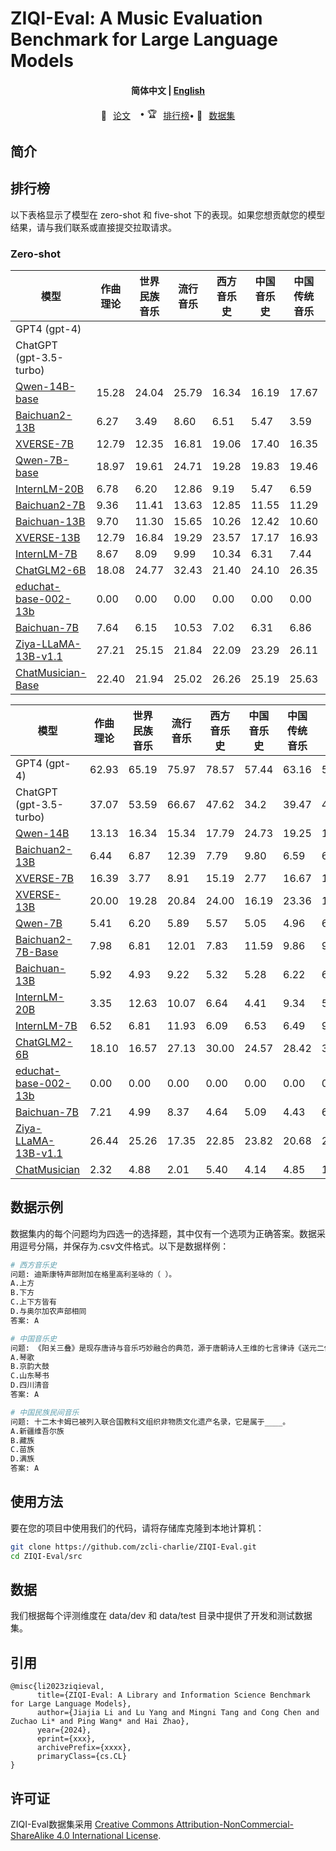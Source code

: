 # ZIQI-Eval: A Music Evaluation Benchmark for Large Language Models


<h4 align="center">
    <p>
        <b>简体中文</b> |
        <a href="https://github.com/zcli-charlie/ZIQI-Eval/blob/main/README_EN.md">English</a> 
    <p>
</h4>

<p align="center" style="display: flex; flex-direction: row; justify-content: center; align-items: center">
📄 <a href="https://arxiv.org/abs/xxx" target="_blank" style="margin-right: 15px; margin-left: 10px">论文</a> •
🏆 <a href="#排行榜" target="_blank"  style="margin-left: 10px">排行榜</a> • 
🤗 <a href="https://huggingface.co/datasets/myth/ZIQI-Eval" target="_blank" style="margin-left: 10px">数据集</a>
</p>


## 简介





## 排行榜

以下表格显示了模型在 zero-shot 和 five-shot 下的表现。如果您想贡献您的模型结果，请与我们联系或直接提交拉取请求。

### Zero-shot


| 模型                                                                          | 作曲理论  | 世界民族音乐 | 流行音乐 | 西方音乐史 | 中国音乐史 | 中国传统音乐 | 音乐美学 | 音乐教育 | 音乐表演 | 女性音乐 | 平均分 |
|-------------------------------------------------------------------------------|--------|-----------|--------|---------|---------|-----------|-------|-------|-------|-------|-------|
| GPT4 (gpt-4)                                                                  |        |           |        |         |         |           |       |       |       |       |       |
| ChatGPT (gpt-3.5-turbo)                                                       |        |           |        |         |         |           |       |       |       |       |       |
| [Qwen-14B-base](https://github.com/QwenLM/Qwen)                               | 15.28  | 24.04     | 25.79  | 16.34   | 16.19   | 17.67     | 18.39 | 20.32 | 18.28 | 20.90 | 18.90 |
| [Baichuan2-13B](https://github.com/baichuan-inc/Baichuan2)                    | 6.27   | 3.49      | 8.60   | 6.51    | 5.47    | 3.59      | 3.80  | 3.47  | 3.87  | 8.96  | 5.23  |
| [XVERSE-7B](https://github.com/xverse-ai/XVERSE-7B)                           | 12.79  | 12.35     | 16.81  | 19.06   | 17.40   | 16.35     | 12.92 | 15.83 | 16.22 | 13.73 | 15.75 |
| [Qwen-7B-base](https://github.com/QwenLM/Qwen)                                | 18.97  | 19.61     | 24.71  | 19.28   | 19.83   | 19.46     | 17.78 | 21.68 | 22.40 | 24.48 | 20.36 |
| [InternLM-20B](https://github.com/InternLM/InternLM)                          | 6.78   | 6.20      | 12.86  | 9.19    | 5.47    | 6.59      | 7.45  | 4.40  | 7.75  | 9.25  | 7.43  |
| [Baichuan2-7B](https://github.com/baichuan-inc/Baichuan2)                     | 9.36   | 11.41     | 13.63  | 12.85   | 11.55   | 11.29     | 11.70 | 12.53 | 13.44 | 10.15 | 11.79 |
| [Baichuan-13B](https://github.com/baichuan-inc/Baichuan-13B)                  | 9.70   | 11.30     | 15.65  | 10.26   | 12.42   | 10.60     | 9.27  | 14.39 | 8.84  | 11.94 | 11.46 |
| [XVERSE-13B](https://github.com/xverse-ai/XVERSE-13B)                         | 12.79  | 16.84     | 19.29  | 23.57   | 17.17   | 16.93     | 19.91 | 21.00 | 18.89 | 20.90 | 18.38 |
| [InternLM-7B](https://github.com/InternLM/InternLM)                           | 8.67   | 8.09      | 9.99   | 10.34   | 6.31    | 7.44      | 6.08  | 9.57  | 7.38  | 5.97  | 8.22  |
| [ChatGLM2-6B](https://github.com/THUDM/ChatGLM2-6B)                           | 18.08  | 24.77     | 32.43  | 21.40   | 24.10   | 26.35     | 16.47 | 25.55 | 26.72 | 19.47 | 24.12 |
| [educhat-base-002-13b](https://github.com/icalk-nlp/EduChat)                  | 0.00   | 0.00      | 0.00   | 0.00    | 0.00    | 0.00      | 0.00  | 0.00  | 0.00  | 0.00  | 0.00  |
| [Baichuan-7B](https://github.com/baichuan-inc/Baichuan-7B)                    | 7.64   | 6.15      | 10.53  | 7.02    | 6.31    | 6.86      | 5.93  | 5.25  | 7.02  | 7.46  | 6.90  |
| [Ziya-LLaMA-13B-v1.1](https://huggingface.co/IDEA-CCNL/Ziya-LLaMA-13B-v1.1)   | 27.21  | 25.15     | 21.84  | 22.09   | 23.29   | 26.11     | 19.91 | 23.62 | 22.52 | 22.09 | 23.69 |
| [ChatMusician-Base](https://github.com/hf-lin/ChatMusician)                   |  22.40 | 21.94     | 25.02  | 26.26   | 25.19   | 25.63     | 31.31 | 23.45 | 22.52 | 33.43 | 24.61 |


| 模型                                                                          | 作曲理论  | 世界民族音乐 | 流行音乐 | 西方音乐史 | 中国音乐史 | 中国传统音乐 | 音乐美学 | 音乐教育 | 音乐表演 | 女性音乐 | 平均分 |
|-------------------------------------------------------------------------------|-------|---------|---------|-------|-------|-------|---------|---------|-------|-------|-------|
| GPT4 (gpt-4)                                                                  |62.93   | 65.19  | 75.97   | 78.57 | 57.44 | 63.16 | 56.06   | 77.12   | 76.83 | 60.61 | 67.27 |
| ChatGPT (gpt-3.5-turbo)                                                       | 37.07 | 53.59   | 66.67   | 47.62 | 34.2  | 39.47 | 46.97   | 55.93   | 53.66 | 33.33 | 45.64 |
| [Qwen-14B](https://github.com/QwenLM/Qwen)                                    | 13.13 | 16.34   | 15.34   | 17.79 | 24.73 | 19.25 | 17.02   | 14.65   | 14.04 | 15.82 | 17.68 |
| [Baichuan2-13B](https://github.com/baichuan-inc/Baichuan2)                    | 6.44  | 6.87    | 12.39   | 7.79  | 9.80  | 6.59  | 6.69    | 7.87    | 8.23  | 5.37  | 8.01  |
| [XVERSE-7B](https://github.com/xverse-ai/XVERSE-7B)                           | 16.39 | 3.77    | 8.91    | 15.19 | 2.77  | 16.67 | 17.02   | 7.03    | 14.16 | 6.57  | 10.14 |
| [XVERSE-13B](https://github.com/xverse-ai/XVERSE-13B)                         | 20.00 | 19.28   | 20.84   | 24.00 | 16.19 | 23.36 | 19.15   | 22.27   | 15.86 | 7.16  | 19.72 |
| [Qwen-7B](https://github.com/QwenLM/Qwen)                                     | 5.41  | 6.20    | 5.89    | 5.57  | 5.05  | 4.96  | 6.53    | 5.67    | 4.96  | 5.97  | 5.48  |
| [Baichuan2-7B-Base](https://github.com/baichuan-inc/Baichuan2)                | 7.98  | 6.81    | 12.01   | 7.83  | 11.59 | 9.86  | 9.88    | 9.14    | 12.35 | 9.25  | 9.48  |
| [Baichuan-13B](https://github.com/baichuan-inc/Baichuan-13B)                  | 5.92  | 4.93    | 9.22    | 5.32  | 5.28  | 6.22  | 6.23    | 5.67    | 5.81  | 6.57  | 5.84  |
| [InternLM-20B](https://github.com/InternLM/InternLM)                          | 3.35  | 12.63   | 10.07   | 6.64  | 4.41  | 9.34  | 5.47    | 4.91    | 19.25 | 16.42 | 8.06  |
| [InternLM-7B](https://github.com/InternLM/InternLM)                           | 6.52  | 6.81    | 11.93   | 6.09  | 6.53  | 6.49  | 9.12    | 6.86    | 9.20  | 8.06  | 7.22  |
| [ChatGLM2-6B](https://github.com/THUDM/ChatGLM2-6B)                           | 18.10 | 16.57   | 27.13   | 30.00 | 24.57 | 28.42 | 36.36   | 31.36   | 28.05 | 33.33 | 26.10 |
| [educhat-base-002-13b](https://github.com/icalk-nlp/EduChat)                  | 0.00   | 0.00   | 0.00    | 0.00  | 0.00  | 0.00  | 0.00    | 0.00    | 0.00  | 0.00  | 0.00  |
| [Baichuan-7B](https://github.com/baichuan-inc/Baichuan-7B)                    | 7.21  | 4.99    | 8.37    | 4.64  | 5.09  | 4.43  | 6.23    | 6.18    | 6.30  | 6.87  | 5.60  |
| [Ziya-LLaMA-13B-v1.1](https://huggingface.co/IDEA-CCNL/Ziya-LLaMA-13B-v1.1)   | 26.44 | 25.26   | 17.35   | 22.85 | 23.82 | 20.68 | 20.67   | 27.52   | 24.58 | 19.70 | 22.84 |
| [ChatMusician](https://github.com/hf-lin/ChatMusician)                        | 2.32  | 4.88    | 2.01    | 5.40  | 4.14  | 4.85  | 1.22    | 6.52    | 3.39  | 4.48  | 4.16  |


## 数据示例

数据集内的每个问题均为四选一的选择题，其中仅有一个选项为正确答案。数据采用逗号分隔，并保存为.csv文件格式。以下是数据样例：

```bash
# 西方音乐史
问题: 迪斯康特声部附加在格里高利圣咏的（ ）。
A.上方
B.下方
C.上下方皆有
D.与奥尔加农声部相同
答案: A

# 中国音乐史
问题: 《阳关三叠》是现存唐诗与音乐巧妙融合的典范，源于唐朝诗人王维的七言律诗《送元二使安西》。全诗纯净秀美，满怀依依惜别之情；唐宋时用一个曲调变化反复，叠唱三次，故称“三叠”。歌曲情深意切地表达了对即将远行友人的无限关怀和诚挚的感情。这种我国古代诗歌与音乐结合的活化石，音乐类型被称作____。
A.琴歌 
B.京韵大鼓
C.山东琴书
D.四川清音
答案: A

# 中国民族民间音乐
问题: 十二木卡姆已被列入联合国教科文组织非物质文化遗产名录，它是属于____。
A.新疆维吾尔族
B.藏族
C.苗族
D.满族
答案: A

```

## 使用方法

要在您的项目中使用我们的代码，请将存储库克隆到本地计算机：

```bash
git clone https://github.com/zcli-charlie/ZIQI-Eval.git
cd ZIQI-Eval/src
```

## 数据

我们根据每个评测维度在 data/dev 和 data/test 目录中提供了开发和测试数据集。

## 引用

```
@misc{li2023ziqieval,
      title={ZIQI-Eval: A Library and Information Science Benchmark for Large Language Models}, 
      author={Jiajia Li and Lu Yang and Mingni Tang and Cong Chen and Zuchao Li* and Ping Wang* and Hai Zhao},
      year={2024},
      eprint={xxx},
      archivePrefix={xxxx},
      primaryClass={cs.CL}
}
```
## 许可证

ZIQI-Eval数据集采用
[Creative Commons Attribution-NonCommercial-ShareAlike 4.0 International License](http://creativecommons.org/licenses/by-nc-sa/4.0/).
